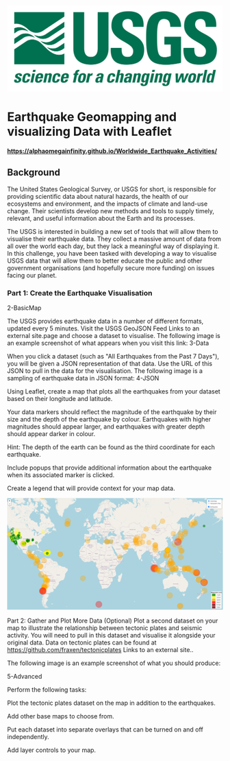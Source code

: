 ![plot](./images/2560px-USGS_logo_green.png)

# Earthquake Geomapping and visualizing Data with Leaflet

#### https://alphaomegainfinity.github.io/Worldwide_Earthquake_Activities/

## Background
The United States Geological Survey, or USGS for short, is responsible for providing scientific data about natural hazards, the health of our ecosystems and environment, and the impacts of climate and land-use change. Their scientists develop new methods and tools to supply timely, relevant, and useful information about the Earth and its processes.

The USGS is interested in building a new set of tools that will allow them to visualise their earthquake data. They collect a massive amount of data from all over the world each day, but they lack a meaningful way of displaying it. In this challenge, you have been tasked with developing a way to visualise USGS data that will allow them to better educate the public and other government organisations (and hopefully secure more funding) on issues facing our planet.


### Part 1: Create the Earthquake Visualisation
2-BasicMap

The USGS provides earthquake data in a number of different formats, updated every 5 minutes. Visit the USGS GeoJSON Feed Links to an external site.page and choose a dataset to visualise. The following image is an example screenshot of what appears when you visit this link:
3-Data

When you click a dataset (such as "All Earthquakes from the Past 7 Days"), you will be given a JSON representation of that data. Use the URL of this JSON to pull in the data for the visualisation. The following image is a sampling of earthquake data in JSON format:
4-JSON

Using Leaflet, create a map that plots all the earthquakes from your dataset based on their longitude and latitude.

Your data markers should reflect the magnitude of the earthquake by their size and the depth of the earthquake by colour. Earthquakes with higher magnitudes should appear larger, and earthquakes with greater depth should appear darker in colour.

Hint: The depth of the earth can be found as the third coordinate for each earthquake.

Include popups that provide additional information about the earthquake when its associated marker is clicked.

Create a legend that will provide context for your map data.

![plot](./images/streetMap.PNG)

Part 2: Gather and Plot More Data (Optional)
Plot a second dataset on your map to illustrate the relationship between tectonic plates and seismic activity. You will need to pull in this dataset and visualise it alongside your original data. Data on tectonic plates can be found at https://github.com/fraxen/tectonicplates Links to an external site..

The following image is an example screenshot of what you should produce:

5-Advanced

Perform the following tasks:

Plot the tectonic plates dataset on the map in addition to the earthquakes.

Add other base maps to choose from.

Put each dataset into separate overlays that can be turned on and off independently.

Add layer controls to your map.
